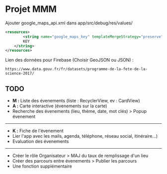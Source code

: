 # Projet MMM
Ajouter google_maps_api.xml dans app/src/debug/res/values/

```xml
<resources>
    	<string name="google_maps_key" templateMergeStrategy="preserve" translatable="false"> 
		KEY
	</string>
</resources>
```

Lien des données pour Firebase (Choisir GeoJSON ou JSON) : 
	
	https://www.data.gouv.fr/fr/datasets/programme-de-la-fete-de-la-science-2017/

## TODO
* __M :__ Liste des évenements (liste : RecyclerView, ev : CardView)
* __A :__ Carte interactive (évenements sur la carte)
* Recherche des évenements (lieu, thème, date, mot clés) > Popup évenement
___
* __K :__ Fiche de l'évenement
* Lier l'app avec les mails, agenda, téléphone, réseau social, itinéraire...)
* Evaluation des évenements 
___

* Créer le rôle Organisateur > MAJ du taux de remplissage d'un lieu
* Créer des parcours entre évenements > Publier les parcours
* Une fonction supplémentaire
